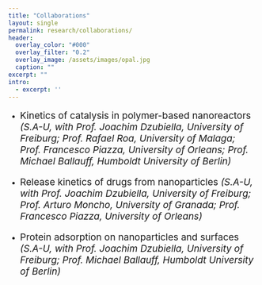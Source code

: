 ```yaml
---
title: "Collaborations"
layout: single
permalink: research/collaborations/
header:
  overlay_color: "#000"
  overlay_filter: "0.2"
  overlay_image: /assets/images/opal.jpg
  caption: ""
excerpt: ""
intro: 
  - excerpt: ''
---
```


* <p style="font-size:19px"> Kinetics of catalysis in polymer-based nanoreactors <em>(S.A-U, with Prof. Joachim Dzubiella, University of Freiburg; Prof. Rafael Roa, University of Malaga; Prof. Francesco Piazza, University of Orleans; Prof. Michael Ballauff, Humboldt University of Berlin)</em></p>
* <p style="font-size:19px"> Release kinetics of drugs from nanoparticles <em>(S.A-U, with Prof. Joachim Dzubiella, University of Freiburg; Prof. Arturo Moncho, University of Granada; Prof. Francesco Piazza, University of Orleans)</em></p>
* <p style="font-size:19px"> Protein adsorption on nanoparticles and surfaces <em>(S.A-U, with Prof. Joachim Dzubiella, University of Freiburg; Prof. Michael Ballauff, Humboldt University of Berlin)</em></p>

